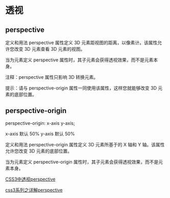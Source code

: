 # 透视

## perspective 

定义和用法
perspective 属性定义 3D 元素距视图的距离，以像素计。该属性允许您改变 3D 元素查看 3D 元素的视图。

当为元素定义 perspective 属性时，其子元素会获得透视效果，而不是元素本身。

注释：perspective 属性只影响 3D 转换元素。

提示：请与 perspective-origin 属性一同使用该属性，这样您就能够改变 3D 元素的底部位置。

## perspective-origin

perspective-origin: x-axis y-axis;

x-axis 默认 50%
y-axis 默认 50%

定义和用法
perspective-origin 属性定义 3D 元素所基于的 X 轴和 Y 轴。该属性允许您改变 3D 元素的底部位置。

当为元素定义 perspective-origin 属性时，其子元素会获得透视效果，而不是元素本身。

[CSS3中透视perspective](https://www.cnblogs.com/le220/p/7923210.html)

[css3系列之详解perspective](https://www.cnblogs.com/yanggeng/p/11285856.html)
